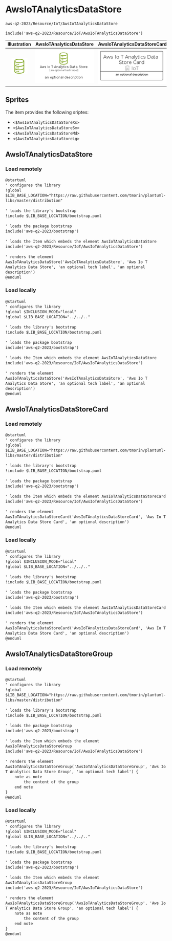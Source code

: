 # AwsIoTAnalyticsDataStore


```text
aws-q2-2023/Resource/IoT/AwsIoTAnalyticsDataStore
```

```text
include('aws-q2-2023/Resource/IoT/AwsIoTAnalyticsDataStore')
```



| Illustration | AwsIoTAnalyticsDataStore | AwsIoTAnalyticsDataStoreCard | AwsIoTAnalyticsDataStoreGroup |
| :---: | :---: | :---: | :---: |
| ![illustration for Illustration](../../../aws-q2-2023/Resource/IoT/AwsIoTAnalyticsDataStore.png) | ![illustration for AwsIoTAnalyticsDataStore](../../../aws-q2-2023/Resource/IoT/AwsIoTAnalyticsDataStore.Local.png) | ![illustration for AwsIoTAnalyticsDataStoreCard](../../../aws-q2-2023/Resource/IoT/AwsIoTAnalyticsDataStoreCard.Local.png) | ![illustration for AwsIoTAnalyticsDataStoreGroup](../../../aws-q2-2023/Resource/IoT/AwsIoTAnalyticsDataStoreGroup.Local.png) |



## Sprites
The item provides the following sriptes:

- `<$AwsIoTAnalyticsDataStoreXs>`
- `<$AwsIoTAnalyticsDataStoreSm>`
- `<$AwsIoTAnalyticsDataStoreMd>`
- `<$AwsIoTAnalyticsDataStoreLg>`





## AwsIoTAnalyticsDataStore

### Load remotely
```plantuml
@startuml
' configures the library
!global $LIB_BASE_LOCATION="https://raw.githubusercontent.com/tmorin/plantuml-libs/master/distribution"

' loads the library's bootstrap
!include $LIB_BASE_LOCATION/bootstrap.puml

' loads the package bootstrap
include('aws-q2-2023/bootstrap')

' loads the Item which embeds the element AwsIoTAnalyticsDataStore
include('aws-q2-2023/Resource/IoT/AwsIoTAnalyticsDataStore')

' renders the element
AwsIoTAnalyticsDataStore('AwsIoTAnalyticsDataStore', 'Aws Io T Analytics Data Store', 'an optional tech label', 'an optional description')
@enduml
```

### Load locally
```plantuml
@startuml
' configures the library
!global $INCLUSION_MODE="local"
!global $LIB_BASE_LOCATION="../../.."

' loads the library's bootstrap
!include $LIB_BASE_LOCATION/bootstrap.puml

' loads the package bootstrap
include('aws-q2-2023/bootstrap')

' loads the Item which embeds the element AwsIoTAnalyticsDataStore
include('aws-q2-2023/Resource/IoT/AwsIoTAnalyticsDataStore')

' renders the element
AwsIoTAnalyticsDataStore('AwsIoTAnalyticsDataStore', 'Aws Io T Analytics Data Store', 'an optional tech label', 'an optional description')
@enduml
```

## AwsIoTAnalyticsDataStoreCard

### Load remotely
```plantuml
@startuml
' configures the library
!global $LIB_BASE_LOCATION="https://raw.githubusercontent.com/tmorin/plantuml-libs/master/distribution"

' loads the library's bootstrap
!include $LIB_BASE_LOCATION/bootstrap.puml

' loads the package bootstrap
include('aws-q2-2023/bootstrap')

' loads the Item which embeds the element AwsIoTAnalyticsDataStoreCard
include('aws-q2-2023/Resource/IoT/AwsIoTAnalyticsDataStore')

' renders the element
AwsIoTAnalyticsDataStoreCard('AwsIoTAnalyticsDataStoreCard', 'Aws Io T Analytics Data Store Card', 'an optional description')
@enduml
```

### Load locally
```plantuml
@startuml
' configures the library
!global $INCLUSION_MODE="local"
!global $LIB_BASE_LOCATION="../../.."

' loads the library's bootstrap
!include $LIB_BASE_LOCATION/bootstrap.puml

' loads the package bootstrap
include('aws-q2-2023/bootstrap')

' loads the Item which embeds the element AwsIoTAnalyticsDataStoreCard
include('aws-q2-2023/Resource/IoT/AwsIoTAnalyticsDataStore')

' renders the element
AwsIoTAnalyticsDataStoreCard('AwsIoTAnalyticsDataStoreCard', 'Aws Io T Analytics Data Store Card', 'an optional description')
@enduml
```

## AwsIoTAnalyticsDataStoreGroup

### Load remotely
```plantuml
@startuml
' configures the library
!global $LIB_BASE_LOCATION="https://raw.githubusercontent.com/tmorin/plantuml-libs/master/distribution"

' loads the library's bootstrap
!include $LIB_BASE_LOCATION/bootstrap.puml

' loads the package bootstrap
include('aws-q2-2023/bootstrap')

' loads the Item which embeds the element AwsIoTAnalyticsDataStoreGroup
include('aws-q2-2023/Resource/IoT/AwsIoTAnalyticsDataStore')

' renders the element
AwsIoTAnalyticsDataStoreGroup('AwsIoTAnalyticsDataStoreGroup', 'Aws Io T Analytics Data Store Group', 'an optional tech label') {
    note as note
        the content of the group
    end note
}
@enduml
```

### Load locally
```plantuml
@startuml
' configures the library
!global $INCLUSION_MODE="local"
!global $LIB_BASE_LOCATION="../../.."

' loads the library's bootstrap
!include $LIB_BASE_LOCATION/bootstrap.puml

' loads the package bootstrap
include('aws-q2-2023/bootstrap')

' loads the Item which embeds the element AwsIoTAnalyticsDataStoreGroup
include('aws-q2-2023/Resource/IoT/AwsIoTAnalyticsDataStore')

' renders the element
AwsIoTAnalyticsDataStoreGroup('AwsIoTAnalyticsDataStoreGroup', 'Aws Io T Analytics Data Store Group', 'an optional tech label') {
    note as note
        the content of the group
    end note
}
@enduml
```

